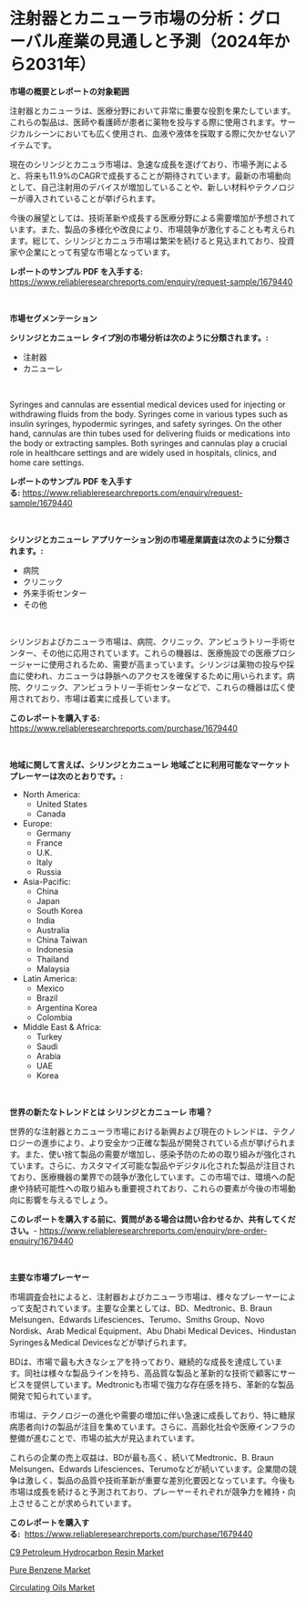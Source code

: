 <p><h1>注射器とカニューラ市場の分析：グローバル産業の見通しと予測（2024年から2031年）</h1></p><p><strong>市場の概要とレポートの対象範囲</strong></p>
<p><p>注射器とカニューラは、医療分野において非常に重要な役割を果たしています。これらの製品は、医師や看護師が患者に薬物を投与する際に使用されます。サージカルシーンにおいても広く使用され、血液や液体を採取する際に欠かせないアイテムです。</p><p>現在のシリンジとカニュラ市場は、急速な成長を遂げており、市場予測によると、将来も11.9%のCAGRで成長することが期待されています。最新の市場動向として、自己注射用のデバイスが増加していることや、新しい材料やテクノロジーが導入されていることが挙げられます。</p><p>今後の展望としては、技術革新や成長する医療分野による需要増加が予想されています。また、製品の多様化や改良により、市場競争が激化することも考えられます。総じて、シリンジとカニュラ市場は繁栄を続けると見込まれており、投資家や企業にとって有望な市場となっています。</p></p>
<p><strong>レポートのサンプル PDF を入手する:</strong> <a href="https://www.reliableresearchreports.com/enquiry/request-sample/1679440">https://www.reliableresearchreports.com/enquiry/request-sample/1679440</a></p>
<p>&nbsp;</p>
<p><strong>市場セグメンテーション</strong></p>
<p><strong>シリンジとカニューレ タイプ別の市場分析は次のように分類されます。:</strong></p>
<p><ul><li>注射器</li><li>カニューレ</li></ul></p>
<p>&nbsp;</p>
<p><p>Syringes and cannulas are essential medical devices used for injecting or withdrawing fluids from the body. Syringes come in various types such as insulin syringes, hypodermic syringes, and safety syringes. On the other hand, cannulas are thin tubes used for delivering fluids or medications into the body or extracting samples. Both syringes and cannulas play a crucial role in healthcare settings and are widely used in hospitals, clinics, and home care settings.</p></p>
<p><strong>レポートのサンプル PDF を入手する:</strong>&nbsp;<a href="https://www.reliableresearchreports.com/enquiry/request-sample/1679440">https://www.reliableresearchreports.com/enquiry/request-sample/1679440</a></p>
<p>&nbsp;</p>
<p><strong> シリンジとカニューレ アプリケーション別の市場産業調査は次のように分類されます。:</strong></p>
<p><ul><li>病院</li><li>クリニック</li><li>外来手術センター</li><li>その他</li></ul></p>
<p>&nbsp;</p>
<p><p>シリンジおよびカニューラ市場は、病院、クリニック、アンビュラトリー手術センター、その他に応用されています。これらの機器は、医療施設での医療プロシージャーに使用されるため、需要が高まっています。シリンジは薬物の投与や採血に使われ、カニューラは静脈へのアクセスを確保するために用いられます。病院、クリニック、アンビュラトリー手術センターなどで、これらの機器は広く使用されており、市場は着実に成長しています。</p></p>
<p><strong>このレポートを購入する:</strong>&nbsp; <a href="https://www.reliableresearchreports.com/purchase/1679440">https://www.reliableresearchreports.com/purchase/1679440</a></p>
<p>&nbsp;</p>
<p><strong>地域に関して言えば、シリンジとカニューレ 地域ごとに利用可能なマーケットプレーヤーは次のとおりです。:</strong></p>
<p><ul>
    <li>
        North America:
        <ul>
            <li>United States</li>
            <li>Canada</li>
        </ul>
    </li>
    <li>
        Europe:
        <ul>
            <li>Germany</li>
            <li>France</li>
            <li>U.K.</li>
            <li>Italy</li>
            <li>Russia</li>
        </ul>
    </li>
    <li>
        Asia-Pacific:
        <ul>
            <li>China</li>
            <li>Japan</li>
            <li>South Korea</li>
            <li>India</li>
            <li>Australia</li>
            <li>China Taiwan</li>
            <li>Indonesia</li>
            <li>Thailand</li>
            <li>Malaysia</li>
        </ul>
    </li>
    <li>
        Latin America:
        <ul>
            <li>Mexico</li>
            <li>Brazil</li>
            <li>Argentina Korea</li>
            <li>Colombia</li>
        </ul>
    </li>
    <li>
        Middle East & Africa:
        <ul>
            <li>Turkey</li>
            <li>Saudi</li>
            <li>Arabia</li>
            <li>UAE</li>
            <li>Korea</li>
        </ul>
    </li>
    </ul></p>
<p>&nbsp;</p>
<p><strong>世界の新たなトレンドとは シリンジとカニューレ 市場？</strong></p>
<p><p>世界的な注射器とカニューラ市場における新興および現在のトレンドは、テクノロジーの進歩により、より安全かつ正確な製品が開発されている点が挙げられます。また、使い捨て製品の需要が増加し、感染予防のための取り組みが強化されています。さらに、カスタマイズ可能な製品やデジタル化された製品が注目されており、医療機器の業界での競争が激化しています。この市場では、環境への配慮や持続可能性への取り組みも重要視されており、これらの要素が今後の市場動向に影響を与えるでしょう。</p></p>
<p><strong>このレポートを購入する前に、質問がある場合は問い合わせるか、共有してください。</strong>- <a href="https://www.reliableresearchreports.com/enquiry/pre-order-enquiry/1679440">https://www.reliableresearchreports.com/enquiry/pre-order-enquiry/1679440</a></p>
<p>&nbsp;</p>
<p><strong>主要な市場プレーヤー</strong></p>
<p><p>市場調査会社によると、注射器およびカニューラ市場は、様々なプレーヤーによって支配されています。主要な企業としては、BD、Medtronic、B. Braun Melsungen、Edwards Lifesciences、Terumo、Smiths Group、Novo Nordisk、Arab Medical Equipment、Abu Dhabi Medical Devices、Hindustan Syringes＆Medical Devicesなどが挙げられます。</p><p>BDは、市場で最も大きなシェアを持っており、継続的な成長を達成しています。同社は様々な製品ラインを持ち、高品質な製品と革新的な技術で顧客にサービスを提供しています。Medtronicも市場で強力な存在感を持ち、革新的な製品開発で知られています。</p><p>市場は、テクノロジーの進化や需要の増加に伴い急速に成長しており、特に糖尿病患者向けの製品が注目を集めています。さらに、高齢化社会や医療インフラの整備が進むことで、市場の拡大が見込まれています。</p><p>これらの企業の売上収益は、BDが最も高く、続いてMedtronic、B. Braun Melsungen、Edwards Lifesciences、Terumoなどが続いています。企業間の競争は激しく、製品の品質や技術革新が重要な差別化要因となっています。今後も市場は成長を続けると予測されており、プレーヤーそれぞれが競争力を維持・向上させることが求められています。</p></p>
<p><strong>このレポートを購入する:</strong>&nbsp;&nbsp;<a href="https://www.reliableresearchreports.com/purchase/1679440">https://www.reliableresearchreports.com/purchase/1679440</a></p>
<p><p><a href="https://view.publitas.com/reportprime-1/c9-petroleum-hydrocarbon-resin-market-research-report-forecasted-for-period-from-2023-2030-by-market-type-market-application-and-region/">C9 Petroleum Hydrocarbon Resin Market</a></p><p><a href="https://view.publitas.com/reportprime-1/global-pure-benzene-market-size-and-market-trends-insights-and-projections-from-2023-to-2030/">Pure Benzene Market</a></p><p><a href="https://view.publitas.com/reportprime-1/circulating-oils-market-a-comprehensive-report-of-its-market-share-growth-trends-2023-2030/">Circulating Oils Market</a></p></p>